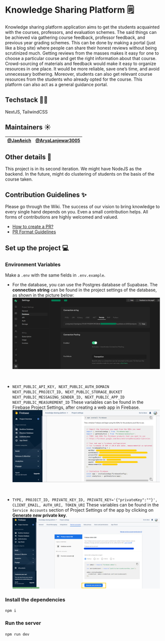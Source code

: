 # Knowledge Sharing Platform 🗒

Knowledge sharing platform application aims to get the students acquainted with the courses, professors, and evaluation schemes. The said things can be achieved via gathering course feedback, professor feedback, and previous year grading schemes. This can be done by making a portal (just like a blog site) where people can share their honest reviews without being scrutinized much. Getting reviews from the masses makes it easy for one to choose a particular course and get the right information about that course. Crowd-sourcing of materials and feedback would make it easy to organize resources in one place. It would be more reliable, save one’s time, and avoid unnecessary bothering. Moreover, students can also get relevant course resources from the students who already opted for the course. This platform can also act as a general guidance portal.

## Techstack 👩‍💻

NextJS, TailwindCSS

## Maintainers ☀️

| [@JaeAeich](https://github.com/JaeAeich) | [@AryaLanjewar3005](https://github.com/AryaLanjewar3005) |
| --------------------------------------------- | ----------------------------------------------------- |

## Other details 📑

This project is in its second iteration. We might have NodeJS as the backend. In the future, might do clustering of students on the basis of the course taken.

## Contribution Guidelines ✨

Please go through the Wiki. The success of our vision to bring knowledge to every single hand depends on you. Even a small contribution helps. All forms of contributions are highly welcomed and valued.

-   [How to create a PR?](https://github.com/OpenLake/Knowledge-Sharing-Platform/wiki/How-to-create-a-PR%3F)
-   [PR Format Guidelines](https://github.com/OpenLake/Knowledge-Sharing-Platform/wiki/PR-Format-Guidelines)

## Set up the project 💻

### Environment Variables

Make a `.env` with the same fields in `.env.example`.

-   For the database, you can use the Postgres database of Supabase. The **connection string** can be found in the project settings of the database, as shown in the picture below:
    ![Supabase Connection String](./assets/supabase_db_uri.png)

<br>

-   `NEXT_PUBLIC_API_KEY, NEXT_PUBLIC_AUTH_DOMAIN NEXT_PUBLIC_PROJECT_ID, NEXT_PUBLIC_STORAGE_BUCKET NEXT_PUBLIC_MESSAGING_SENDER_ID, NEXT_PUBLIC_APP_ID NEXT_PUBLIC_MEASUREMENT_ID`
    These variables can be found in the Firebase Project Settings, after creating a web app in Firebase.
    ![Firebase App Settings](./assets/firebase_app_settings.png)

<br>

-   `TYPE, PROJECT_ID, PRIVATE_KEY_ID, PRIVATE_KEY='{"privateKey":""}', CLIENT_EMAIL, AUTH_URI, TOKEN_URI`
    These variables can be found in the `Service Accounts` section of Project Settings of the app by clicking on **Generate new private key**.
    ![Firebase Admin Settings](./assets//firebase_admin_settings.png)

### Install the dependencies

`npm i`

### Run the server

`npm run dev`
